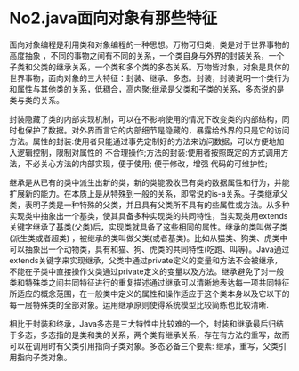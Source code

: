 # No2.java面向对象有那些特征


<!--more-->

​		面向对象编程是利用类和对象编程的一种思想。万物可归类，类是对于世界事物的高度抽象 ，不同的事物之间有不同的关系，一个类自身与外界的封装关系，一个子类和父类的继承关系，一个类和多个类的多态关系。万物皆对象，对象是具体的世界事物，面向对象的三大特征：封装、继承、多态。封装，封装说明一个类行为和属性与其他类的关系，低稠合，高内聚;继承是父类和子类的关系，多态说的是类与类的关系。

​    封装隐藏了类的内部实现机制，可以在不影响使用的情况下改变类的内部结构，同时也保护了数据。对外界而言它的内部细节是隐藏的，暴露给外界的只是它的访问方法。属性的封装:使用者只能通过事先定制好的方法来访问数据，可以方便地加入逻辑控制，限制对属性的 不合理操作;方法的封装:使用者按照既定的方式调用方法，不必关心方法的内部实现，便于使用; 便于修改，增强 代码的可维护性;

​		继承是从已有的类中派生出新的类，新的类能吸收已有类的数据属性和行为，并能扩展新的能力。在本质上是从特殊到一般的关系，即常说的is-a关系。子类继承父类，表明子类是一种特殊的父类，并且具有父类所不具有的些属性或方法。从多种实现类中抽象出一个基类，使其具备多种实现类的共同特性，当实现类用extends关键字继承了基类(父类)后，实现类就具备了这些相同的属性。继承的类叫做子类(派生类或者超类) ，被继承的类叫做父类(或者基类)。比如从猫类、狗类、虎类中可以抽象出一个动物类，具有和猫、狗、虎类的共同特性(吃跑、叫等)。Java通过extends关键字来实现继承，父类中通过private定义的变量和方法不会被继承，不能在子类中直接操作父类通过private定义的变量以及方法。继承避免了对一般类和特殊类之间共同特征进行的重复描述通过继承可以清晰地表达每一项共同特征所适应的概念范围，在一般类中定义的属性和操作适应于这个类本身以及它以下的每一层特殊类的全部对象。运用继承原则使得系统模型比较简练也比较清晰.

​		相比于封装和终承，Java多态是三大特性中比较难的一个，封装和继承最后归结于多态，多态指的是类和类的关系，两个类有继承关系，存在有方法的重写，故而可以在调用时有父类引用指向子类对象。多态必备三个要素: 继承，重写，父类引用指向子类对象。
